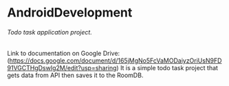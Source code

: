 # AndroidDevelopment
###### Todo task application project.
Link to documentation on Google Drive: (https://docs.google.com/document/d/165jMgNo5FcVaMODaiyzOriUsN9FD91VGCTHgDswIg2M/edit?usp=sharing) 
It is a simple todo task project that gets data from API then saves it to the RoomDB.
